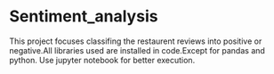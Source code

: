 # Sentiment_analysis
This project focuses classifing the restaurent reviews into positive or negative.All libraries used are installed in code.Except for pandas and python.
Use jupyter notebook for better execution.

